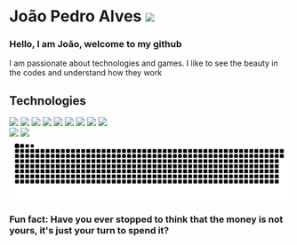 # João Pedro Alves <img src="https://raw.githubusercontent.com/MartinHeinz/MartinHeinz/master/wave.gif" width="30px">

### Hello, I am João, welcome to my github

I am passionate about technologies and games. I like to see the beauty in the codes and understand how they work
<br>

## Technologies

<div text-align="justify">
<img src="https://img.shields.io/badge/Elixir-9D26FF?style=for-the-badge&logo=elixir&logoColor=fff&labelColor=9D26FF" />
<img src="https://img.shields.io/badge/html%205-orange?style=for-the-badge&logo=html5&logoColor=white&labelColor=orange" />
<img src="https://img.shields.io/badge/CSS%203-5188FE?style=for-the-badge&logo=css3&logoColor=white&labelColor=5188FE" />
<img src="https://img.shields.io/badge/Js-FFDC0B?style=for-the-badge&logo=javascript&logoColor=000&labelColor=FFDC0B" />
<img src="https://img.shields.io/badge/Ts-3276E6?style=for-the-badge&logo=typescript&logoColor=white&labelColor=3276E6" />
<img src="https://img.shields.io/badge/Nodejs-1FC41A?style=for-the-badge&logo=mongodb&logoColor=fff&labelColor=1FC41A" />
<img src="https://img.shields.io/badge/Bootstrap-6C1FFF?style=for-the-badge&logo=bootstrap&logoColor=white&labelColor=6C1FFF" />
<img src="https://img.shields.io/badge/ReactJs-2CFFEE?style=for-the-badge&logo=react&logoColor=000&labelColor=2CFFEE" />
<img src="https://img.shields.io/badge/MongoDB-91FF49?style=for-the-badge&logo=mongodb&logoColor=5C290E&labelColor=91FF49" />
</div>
    <img width="434px" src="https://github-readme-stats.vercel.app/api/top-langs/?username=joaopealves&langs_count=8)](https://github.com/joaopealves/github-readme-statsl" />
     <img width="434px" src="https://github-readme-stats.vercel.app/api?username=joaopealves&hide=contribs,prs" />

<img src="./git_documents/github-user-contribution.svg" />

### Fun fact: Have you ever stopped to think that the money is not yours, it's just your turn to spend it?
